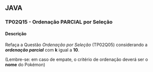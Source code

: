## JAVA
### TP02Q15 - Ordenação PARCIAL por Seleção
#### Descrição
Refaça a Questão *Ordenação por Seleção* (TP02Q05) considerando a ***ordenação parcial*** com **k** igual a **10**.

(Lembre-se: em caso de empate, o critério de ordenação deverá ser o **nome** do Pokémon)
